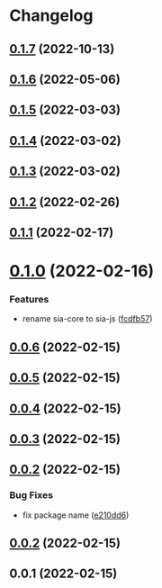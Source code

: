 # Changelog

## [0.1.7](https://github.com/SiaFoundation/web/compare/sia-nodejs-0.1.6...sia-nodejs-0.1.7) (2022-10-13)

## [0.1.6](https://github.com/SiaFoundation/web/compare/sia-nodejs-0.1.5...sia-nodejs-0.1.6) (2022-05-06)

## [0.1.5](https://github.com/SiaFoundation/web/compare/sia-nodejs-0.1.4...sia-nodejs-0.1.5) (2022-03-03)

## [0.1.4](https://github.com/SiaFoundation/web/compare/sia-nodejs-0.1.3...sia-nodejs-0.1.4) (2022-03-02)

## [0.1.3](https://github.com/SiaFoundation/web/compare/sia-nodejs-0.1.2...sia-nodejs-0.1.3) (2022-03-02)

## [0.1.2](https://github.com/SiaFoundation/web/compare/sia-nodejs-0.1.1...sia-nodejs-0.1.2) (2022-02-26)

## [0.1.1](https://github.com/SiaFoundation/web/compare/sia-nodejs-0.1.0...sia-nodejs-0.1.1) (2022-02-17)

# [0.1.0](https://github.com/SiaFoundation/web/compare/sia-nodejs-0.0.6...sia-nodejs-0.1.0) (2022-02-16)

### Features

- rename sia-core to sia-js ([fcdfb57](https://github.com/SiaFoundation/web/commit/fcdfb57ff37cb5a3893dbfb284d850e4da47ceef))

## [0.0.6](https://github.com/SiaFoundation/web/compare/sia-nodejs-0.0.5...sia-nodejs-0.0.6) (2022-02-15)

## [0.0.5](https://github.com/SiaFoundation/web/compare/sia-nodejs-0.0.4...sia-nodejs-0.0.5) (2022-02-15)

## [0.0.4](https://github.com/SiaFoundation/web/compare/sia-nodejs-0.0.3...sia-nodejs-0.0.4) (2022-02-15)

## [0.0.3](https://github.com/SiaFoundation/web/compare/sia-nodejs-0.0.2...sia-nodejs-0.0.3) (2022-02-15)

## [0.0.2](https://github.com/SiaFoundation/web/compare/sia-nodejs-0.0.1...sia-nodejs-0.0.2) (2022-02-15)

### Bug Fixes

- fix package name ([e210dd6](https://github.com/SiaFoundation/web/commit/e210dd6b3369605d4b0415828cc44f625c3a33ab))

## [0.0.2](https://github.com/SiaFoundation/sia-tech/compare/sia-nodejs-0.0.1...sia-nodejs-0.0.2) (2022-02-15)

## 0.0.1 (2022-02-15)
